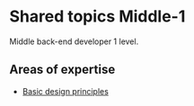 # Shared topics Middle-1

Middle back-end developer 1 level.

## Areas of expertise

- [Basic design principles](../../shared/middle-1/design.md)
